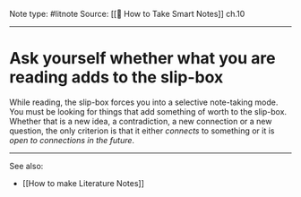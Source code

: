 Note type: #litnote
Source: [[📖 How to Take Smart Notes]] ch.10

---
# Ask yourself whether what you are reading adds to the slip-box
While reading, the slip-box forces you into a selective note-taking mode. You must be looking for things that add something of worth to the slip-box. Whether that is a new idea, a contradiction, a new connection or a new question, the only criterion is that it either *connects* to something or it is *open to connections in the future*.

--- 
See also:
- [[How to make Literature Notes]]